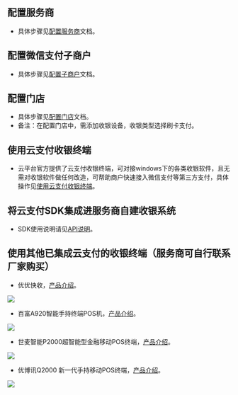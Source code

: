 ## 配置服务商
- 具体步骤见[配置服务商](/document/product/569/9796)文档。
## 配置微信支付子商户
- 具体步骤见[配置子商户](/document/product/569/9795)文档。
## 配置门店
- 具体步骤见[配置门店](/document/product/569/9795)文档。
- 备注：在配置门店中，需添加收银设备，收银类型选择刷卡支付。
## 使用云支付收银终端
- 云平台官方提供了云支付收银终端，可对接windows下的各类收银软件，且无需对收银软件做任何改造，可帮助商户快速接入微信支付等第三方支付，具体操作见[使用云支付收银终端](http://tce.fsphere.cn/document/product/569/12487)。
## 将云支付SDK集成进服务商自建收银系统
- SDK使用说明请见[API说明](/document/product/569/9805)。
## 使用其他已集成云支付的收银终端（服务商可自行联系厂家购买）
- 优优快收，[产品介绍](http://www.zhangyoobao.com/main-quick.html)。

![](https://mc.qcloudimg.com/static/img/e49e8658892226c020a0beb42c91d5ff/zhangyou_new2.png)

- 百富A920智能手持终端POS机，[产品介绍](http://www.pax.com.cn/cn/bfcp_list_other.aspx?CateID=233#A920)。

![](https://mc.qcloudimg.com/static/img/bbe52731f035ec534582cbaa592e5169/image.png)

- 世麦智能P2000超智能型金融移动POS终端，[产品介绍](http://www.smartpeak.cn/product?id=2)。

![](https://mc.qcloudimg.com/static/img/971587ed1b8de4c66cbc9bb21015d08b/image.png)

- 优博讯Q2000 新一代手持移动POS终端，[产品介绍](http://www.plutuspay.com/yunzhuo/product_q2000.html)。

![](https://mc.qcloudimg.com/static/img/e6fa0fd3fd2762b34184123b1a2e8a68/q.png)
